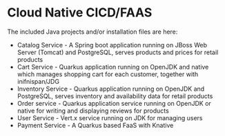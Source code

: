 Cloud Native CICD/FAAS
===

The included Java projects and/or installation files are here:

* Catalog Service - A Spring boot application running on JBoss Web Server (Tomcat) and PostgreSQL, serves products and prices for retail products
* Cart Service - Quarkus application running on OpenJDK and native which manages shopping cart for each customer, together with inifnispan/JDG
* Inventory Service - Quarkus application running on OpenJDK and PostgreSQL, serves inventory and availability data for retail products
* Order service  - Quarkus application service running on OpenJDK or native for writing and displaying reviews for products
* User Service - Vert.x service running on JDK for managing users
* Payment Service  - A Quarkus based FaaS with Knative
